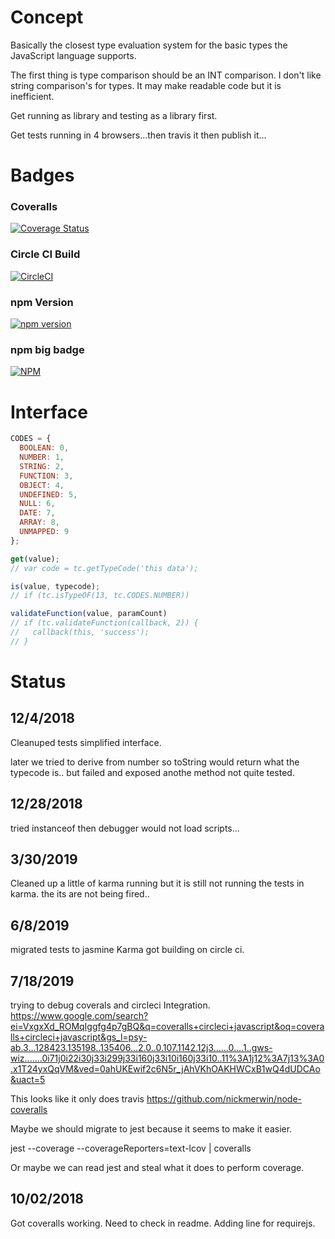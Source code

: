 
# Concept

Basically the closest type evaluation system for the basic types the JavaScript language supports.

The first thing is type comparison should be an INT comparison.
I don't like string comparison's for types.  It may make readable code but it is inefficient.

Get running as library and testing as a library first.

Get tests running in 4 browsers...then travis it then publish it...

# Badges

### Coveralls

[![Coverage Status](https://coveralls.io/repos/github/cbuteau/typecodes/badge.svg)](https://coveralls.io/github/cbuteau/typecodes)

### Circle CI Build

[![CircleCI](https://circleci.com/gh/cbuteau/typecodes.svg?style=svg)](https://circleci.com/gh/cbuteau/typecodes)

### npm Version

[![npm version](http://img.shields.io/npm/v/typecodes.svg?style=flat)](https://npmjs.org/package/typecodes "View this project on npm")


### npm big badge

[![NPM](https://nodei.co/npm/typecodes.png)](https://nodei.co/npm/typecodes/)


# Interface

```JavaScript
CODES = {
  BOOLEAN: 0,
  NUMBER: 1,
  STRING: 2,
  FUNCTION: 3,
  OBJECT: 4,
  UNDEFINED: 5,
  NULL: 6,
  DATE: 7,
  ARRAY: 8,
  UNMAPPED: 9
};

get(value);
// var code = tc.getTypeCode('this data');

is(value, typecode);
// if (tc.isTypeOF(13, tc.CODES.NUMBER))

validateFunction(value, paramCount)
// if (tc.validateFunction(callback, 2)) {
//   callback(this, 'success');
// }
```


# Status

## 12/4/2018

Cleanuped tests simplified interface.

later
we tried to derive from number so toString would return what the typecode is..
but failed and exposed anothe method not quite tested.

## 12/28/2018

tried instanceof then debugger would not load scripts...

## 3/30/2019

Cleaned up a little of karma running but it is still not running the tests in karma.
the its are not being fired..

## 6/8/2019

migrated tests to jasmine Karma
got building on circle ci.


## 7/18/2019

trying to debug coverals and circleci Integration.
https://www.google.com/search?ei=VxgxXd_ROMqIggfg4p7gBQ&q=coveralls+circleci+javascript&oq=coveralls+circleci+javascript&gs_l=psy-ab.3...128423.135198..135406...2.0..0.107.1142.12j3......0....1..gws-wiz.......0i71j0i22i30j33i299j33i160j33i10i160j33i10..11%3A1j12%3A7j13%3A0.x1T24yxQqVM&ved=0ahUKEwif2c6N5r_jAhVKhOAKHWCxB1wQ4dUDCAo&uact=5

This looks like it only does travis
https://github.com/nickmerwin/node-coveralls

Maybe we should migrate to jest because it seems to make it easier.

jest --coverage --coverageReporters=text-lcov | coveralls

Or maybe we can read jest and steal what it does to perform coverage.

## 10/02/2018

Got coveralls working.
Need to check in readme.
Adding line for requirejs.
